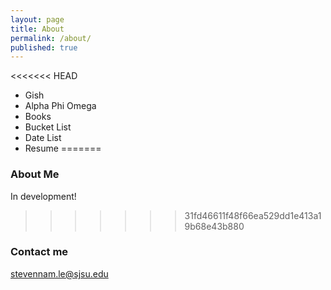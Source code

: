 ```yaml
---
layout: page
title: About
permalink: /about/
published: true
---
```




<<<<<<< HEAD
- Gish
- Alpha Phi Omega
- Books
- Bucket List
- Date List
- Resume
=======
### About Me
In development!

>>>>>>> 31fd46611f48f66ea529dd1e413a19b68e43b880

### Contact me

[stevennam.le@sjsu.edu](mailto:stevennam.le@sjsu.edu)
